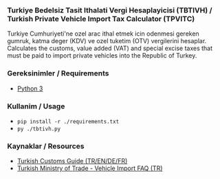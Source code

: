 ### Turkiye Bedelsiz Tasit Ithalati Vergi Hesaplayicisi (TBTIVH) / Turkish Private Vehicle Import Tax Calculator (TPVITC)
Turkiye Cumhuriyeti'ne ozel arac ithal etmek icin odenmesi gereken gumruk, katma deger (KDV) ve ozel tuketim (OTV) vergilerini hesaplar.
Calculates the customs, value added (VAT) and special excise taxes that must be paid to import private vehicles into the Republic of Turkey.

### Gereksinimler / Requirements
- [Python 3](https://www.python.org/downloads/)

### Kullanim / Usage
- `pip install -r ./requirements.txt`
- `py ./tbtivh.py`

### Kaynaklar / Resources
- [Turkish Customs Guide (TR/EN/DE/FR)](https://gumrukrehberi.gov.tr/kategori/bireysel-slemler/bedelsiz-thal-edilen-tasit-rehberi)
- [Turkish Ministry of Trade - Vehicle Import FAQ (TR)](https://ticaret.gov.tr/gumruk-islemleri/sikca-sorulan-sorular/bireysel/bedelsiz-nakil-vasitasi-ithali)